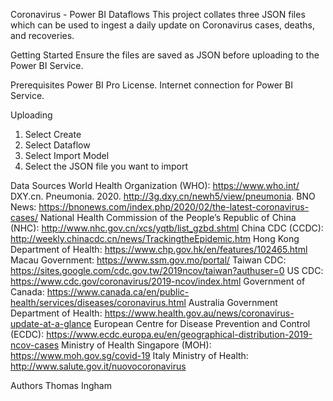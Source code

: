 Coronavirus - Power BI Dataflows
This project collates three JSON files which can be used to ingest a daily update on Coronavirus cases, deaths, and recoveries.

Getting Started
Ensure the files are saved as JSON before uploading to the Power BI Service. 

Prerequisites
Power BI Pro License.
Internet connection for Power BI Service.

Uploading
1. Select Create
2. Select Dataflow
3. Select Import Model
4. Select the JSON file you want to import

Data Sources
World Health Organization (WHO): https://www.who.int/
DXY.cn. Pneumonia. 2020. http://3g.dxy.cn/newh5/view/pneumonia.
BNO News: https://bnonews.com/index.php/2020/02/the-latest-coronavirus-cases/
National Health Commission of the People’s Republic of China (NHC):
http://www.nhc.gov.cn/xcs/yqtb/list_gzbd.shtml
China CDC (CCDC): http://weekly.chinacdc.cn/news/TrackingtheEpidemic.htm
Hong Kong Department of Health: https://www.chp.gov.hk/en/features/102465.html
Macau Government: https://www.ssm.gov.mo/portal/
Taiwan CDC: https://sites.google.com/cdc.gov.tw/2019ncov/taiwan?authuser=0
US CDC: https://www.cdc.gov/coronavirus/2019-ncov/index.html
Government of Canada: https://www.canada.ca/en/public-health/services/diseases/coronavirus.html
Australia Government Department of Health: https://www.health.gov.au/news/coronavirus-update-at-a-glance
European Centre for Disease Prevention and Control (ECDC): https://www.ecdc.europa.eu/en/geographical-distribution-2019-ncov-cases
Ministry of Health Singapore (MOH): https://www.moh.gov.sg/covid-19
Italy Ministry of Health: http://www.salute.gov.it/nuovocoronavirus

Authors
Thomas Ingham
